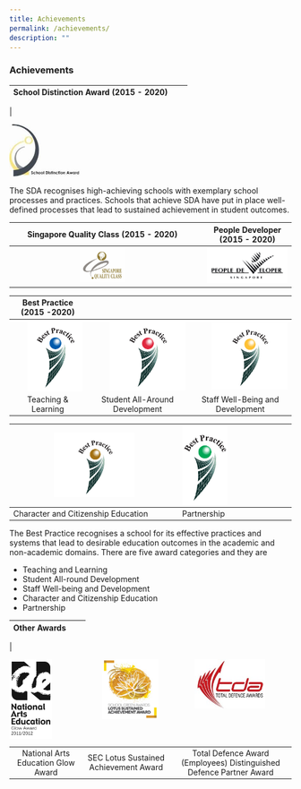 ```yaml
---
title: Achievements
permalink: /achievements/
description: ""
---
```

### **Achievements**

| School Distinction Award (2015 - 2020) |  |  |
|:---:|:---:|:---:|
|

<img src="/images/sda.png" style="width:25%">

The SDA recognises high-achieving schools with exemplary school processes and practices. Schools that achieve SDA have put in place well-defined processes that lead to sustained achievement in student outcomes.


| Singapore Quality Class (2015 - 2020) |  | People Developer (2015 - 2020) |
|:---:|:---:|:---:|
|<img src="/images/SQC.jpg" style="width:25%"> |  | <img src="/images/pd.png" style="width:">|

| Best Practice (2015 -2020) |  |  |
|:---:|:---:|:---:|
| <img src="/images/achievement4.jpg" style="width:80%" align=right> | <img src="/images/achievement5.jpg" style="width:80%" align=right> | <img src="/images/achievement6.jpg" style="width:80%" align=right> |
|Teaching & Learning	 |  Student All-Around Development | Staff Well-Being and Development |

| <img src="/images/achievement7.jpg" style="width:50%"> | <img src="/images/achievement8.jpg" style="width:43%" align=left> |
|---|---|
| Character and Citizenship Education | Partnership |


The Best Practice recognises a school for its effective practices and systems that lead to desirable education outcomes in the academic and non-academic domains. There are five award categories and they are

* Teaching and Learning
* Student All-round Development
* Staff Well-being and Development
* Character and Citizenship Education
* Partnership

| Other Awards |  |  |
|:---:|:---:|:---:|
|

<img src="/images/achievement9.jpg" style="width:15%;margin-right:90px;" align = "left">

<img src="/images/achievement10.jpg" style="width:20%;margin-right:15px;" align = "left">

<img src="/images/tda.jpg" style="width:25%;margin-right:47px;" align = "right">

<br clear="left">

| | | |
|:---:|:---:|:---:|
| National Arts Education Glow Award	| SEC Lotus Sustained Achievement Award| Total Defence Award (Employees) Distinguished Defence Partner Award|